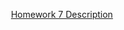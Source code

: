 &nbsp;<a href="https://drive.google.com/file/d/124sqvlo-4hx9MIFiSMV2_sNt_yDuhMuv/view?usp=sharing" title="" target="_blank">Homework 7 Description</a>